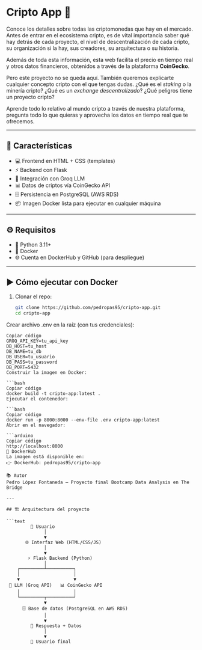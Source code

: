 
# Cripto App 🚀

Conoce los detalles sobre todas las criptomonedas que hay en el mercado. Antes de entrar en el ecosistema cripto, es de vital importancia saber qué hay detrás de cada proyecto, el nivel de descentralización de cada cripto, su organización si la hay, sus creadores, su arquitectura o su historia.  

Además de toda esta información, esta web facilita el precio en tiempo real y otros datos financieros, obtenidos a través de la plataforma **CoinGecko**.  

Pero este proyecto no se queda aquí. También queremos explicarte cualquier concepto cripto con el que tengas dudas. ¿Qué es el *staking* o la minería cripto? ¿Qué es un *exchange descentralizado*? ¿Qué peligros tiene un proyecto cripto?  

Aprende todo lo relativo al mundo cripto a través de nuestra plataforma, pregunta todo lo que quieras y aprovecha los datos en tiempo real que te ofrecemos.  

---

## 📌 Características
- 💻 Frontend en HTML + CSS (templates)
- ⚡ Backend con Flask
- 🤖 Integración con Groq LLM
- 📊 Datos de criptos vía CoinGecko API
- 🗄️ Persistencia en PostgreSQL (AWS RDS)
- 📦 Imagen Docker lista para ejecutar en cualquier máquina

---

## ⚙️ Requisitos
- 🐍 Python 3.11+
- 🐳 Docker
- 🌐 Cuenta en DockerHub y GitHub (para despliegue)

---

## ▶️ Cómo ejecutar con Docker

1. Clonar el repo:
   ```bash
   git clone https://github.com/pedropas95/cripto-app.git
   cd cripto-app
Crear archivo .env en la raíz (con tus credenciales):

```env
Copiar código
GROQ_API_KEY=tu_api_key
DB_HOST=tu_host
DB_NAME=tu_db
DB_USER=tu_usuario
DB_PASS=tu_password
DB_PORT=5432
Construir la imagen en Docker:

```bash
Copiar código
docker build -t cripto-app:latest .
Ejecutar el contenedor:

```bash
Copiar código
docker run -p 8000:8000 --env-file .env cripto-app:latest
Abrir en el navegador:

```arduino
Copiar código
http://localhost:8000
🐳 DockerHub
La imagen está disponible en:
👉 DockerHub: pedropas95/cripto-app

📚 Autor
Pedro López Fontaneda – Proyecto final Bootcamp Data Analysis en The Bridge

---

## 🏗️ Arquitectura del proyecto

```text
         👤 Usuario
              │
              ▼
       🌐 Interfaz Web (HTML/CSS/JS)
              │
              ▼
        ⚡ Flask Backend (Python)
              │
    ┌─────────┴──────────┐
    │                    │
    ▼                    ▼
 🤖 LLM (Groq API)   📊 CoinGecko API
    │                    │
    └─────────┬──────────┘
              ▼
      🗄️ Base de datos (PostgreSQL en AWS RDS)
              │
              ▼
         📜 Respuesta + Datos
              │
              ▼
         👤 Usuario final


